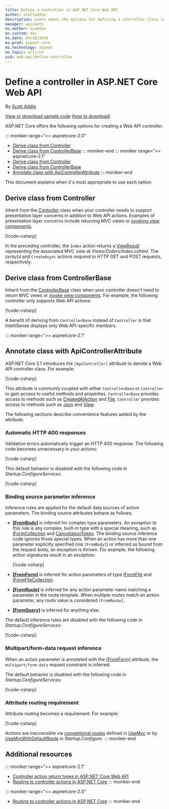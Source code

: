 ```yaml
---
title: Define a controller in ASP.NET Core Web API
author: scottaddie
description: Learn about the options for defining a controller class in an ASP.NET Core Web API and when it's most appropriate to use each.
manager: wpickett
ms.author: scaddie
ms.custom: mvc
ms.date: 04/18/2018
ms.prod: aspnet-core
ms.technology: aspnet
ms.topic: article
uid: web-api/define-controller
---
```

# Define a controller in ASP.NET Core Web API

By [Scott Addie](https://github.com/scottaddie)

[View or download sample code](https://github.com/aspnet/Docs/tree/master/aspnetcore/web-api/define-controller/samples) ([how to download](xref:tutorials/index#how-to-download-a-sample))

ASP.NET Core offers the following options for creating a Web API controller:

::: moniker range="<= aspnetcore-2.0"
* [Derive class from Controller](#derive-class-from-controller)
* [Derive class from ControllerBase](#derive-class-from-controllerbase)
::: moniker-end
::: moniker range=">= aspnetcore-2.1"
* [Derive class from Controller](#derive-class-from-controller)
* [Derive class from ControllerBase](#derive-class-from-controllerbase)
* [Annotate class with ApiControllerAttribute](#annotate-class-with-apicontrollerattribute)
::: moniker-end

This document explains when it's most appropriate to use each option.

## Derive class from Controller

Inherit from the [Controller](/dotnet/api/microsoft.aspnetcore.mvc.controller) class when your controller needs to support presentation layer concerns in addition to Web API actions. Examples of presentation layer concerns include returning MVC views or [invoking view components](xref:mvc/views/view-components#invoking-a-view-component-directly-from-a-controller).

[!code-csharp[](../web-api/define-controller/samples/WebApiSample.Api.Pre21/Controllers/OrdersController.cs?name=snippet_OrdersController&highlight=1)]

In the preceding controller, the `Index` action returns a [ViewResult](/dotnet/api/microsoft.aspnetcore.mvc.viewresult) representing the associated MVC view at *Views/Orders/Index.cshtml*. The `GetById` and `CreateAsync` actions respond to HTTP GET and POST requests, respectively.

## Derive class from ControllerBase

Inherit from the [ControllerBase](/dotnet/api/microsoft.aspnetcore.mvc.controllerbase) class when your controller doesn't need to return MVC views or [invoke view components]((xref:mvc/views/view-components#invoking-a-view-component-directly-from-a-controller)). For example, the following controller only supports Web API actions:

[!code-csharp[](../web-api/define-controller/samples/WebApiSample.Api.Pre21/Controllers/PetsController.cs?name=snippet_PetsController&highlight=3)]

A benefit of deriving from `ControllerBase` instead of `Controller` is that IntelliSense displays only Web API-specific members.

::: moniker range=">= aspnetcore-2.1"
## Annotate class with ApiControllerAttribute

ASP.NET Core 2.1 introduces the `[ApiController]` attribute to denote a Web API controller class. For example:

[!code-csharp[](../web-api/define-controller/samples/WebApiSample.Api/Controllers/ProductsController.cs?name=snippet_ControllerSignature&highlight=2)]

This attribute is commonly coupled with either `ControllerBase` or `Controller` to gain access to useful methods and properties. `ControllerBase` provides access to methods such as [CreatedAtAction](/dotnet/api/microsoft.aspnetcore.mvc.controllerbase.createdataction) and [File](/dotnet/api/microsoft.aspnetcore.mvc.controllerbase.file). `Controller` provides access to methods such as [Json](/dotnet/api/microsoft.aspnetcore.mvc.controller.json) and [View](/dotnet/api/microsoft.aspnetcore.mvc.controller.view).

The following sections describe convenience features added by the attribute.

### Automatic HTTP 400 responses

Validation errors automatically trigger an HTTP 400 response. The following code becomes unnecessary in your actions:

[!code-csharp[](../web-api/define-controller/samples/WebApiSample.Api.Pre21/Controllers/PetsController.cs?range=46-49)]

This default behavior is disabled with the following code in *Startup.ConfigureServices*:

[!code-csharp[](../web-api/define-controller/samples/WebApiSample.Api/Startup.cs?name=snippet_ConfigureApiBehaviorOptions&highlight=5)]

### Binding source parameter inference

Inference rules are applied for the default data sources of action parameters. The binding source attributes behave as follows:

* **[[FromBody]](/dotnet/api/microsoft.aspnetcore.mvc.frombodyattribute)** is inferred for complex type parameters. An exception to this rule is any complex, built-in type with a special meaning, such as [IFormCollection](/dotnet/api/microsoft.aspnetcore.http.iformcollection) and [CancellationToken](/dotnet/api/system.threading.cancellationtoken). The binding source inference code ignores those special types. When an action has more than one parameter explicitly specified (via `[FromBody]`) or inferred as bound from the request body, an exception is thrown. For example, the following action signatures result in an exception:

    [!code-csharp[](../web-api/define-controller/samples/WebApiSample.Api/Controllers/TestController.cs?name=snippet_ActionsCausingExceptions)]

* **[[FromForm]](/dotnet/api/microsoft.aspnetcore.mvc.fromformattribute)** is inferred for action parameters of type [IFormFile](/dotnet/api/microsoft.aspnetcore.http.iformfile) and [IFormFileCollection](/dotnet/api/microsoft.aspnetcore.http.iformfilecollection).
* **[[FromRoute]](/dotnet/api/microsoft.aspnetcore.mvc.fromrouteattribute)** is inferred for any action parameter name matching a parameter in the route template. When multiple routes match an action parameter, any route value is considered `[FromRoute]`.
* **[[FromQuery]](/dotnet/api/microsoft.aspnetcore.mvc.fromqueryattribute)** is inferred for anything else.

The default inference rules are disabled with the following code in *Startup.ConfigureServices*:

[!code-csharp[](../web-api/define-controller/samples/WebApiSample.Api/Startup.cs?name=snippet_ConfigureApiBehaviorOptions&highlight=4)]

### Multipart/form-data request inference

When an action parameter is annotated with the [[FromForm]](/dotnet/api/microsoft.aspnetcore.mvc.fromformattribute) attribute, the `multipart/form-data` request constraint is inferred.

The default behavior is disabled with the following code in *Startup.ConfigureServices*:

[!code-csharp[](../web-api/define-controller/samples/WebApiSample.Api/Startup.cs?name=snippet_ConfigureApiBehaviorOptions&highlight=3)]

### Attribute routing requirement

Attribute routing becomes a requirement. For example:

[!code-csharp[](../web-api/define-controller/samples/WebApiSample.Api/Controllers/ProductsController.cs?name=snippet_ControllerSignature&highlight=1)]

Actions are inaccessible via [conventional routes](xref:mvc/controllers/routing#conventional-routing) defined in [UseMvc](/dotnet/api/microsoft.aspnetcore.builder.mvcapplicationbuilderextensions.usemvc#Microsoft_AspNetCore_Builder_MvcApplicationBuilderExtensions_UseMvc_Microsoft_AspNetCore_Builder_IApplicationBuilder_System_Action_Microsoft_AspNetCore_Routing_IRouteBuilder__) or by [UseMvcWithDefaultRoute](/dotnet/api/microsoft.aspnetcore.builder.mvcapplicationbuilderextensions.usemvcwithdefaultroute#Microsoft_AspNetCore_Builder_MvcApplicationBuilderExtensions_UseMvcWithDefaultRoute_Microsoft_AspNetCore_Builder_IApplicationBuilder_) in *Startup.Configure*.
::: moniker-end

## Additional resources

::: moniker range=">= aspnetcore-2.1"
* [Controller action return types in ASP.NET Core Web API](xref:web-api/action-return-types)
* [Routing to controller actions in ASP.NET Core](xref:mvc/controllers/routing)
::: moniker-end

::: moniker range="<= aspnetcore-2.0"
* [Routing to controller actions in ASP.NET Core](xref:mvc/controllers/routing)
::: moniker-end